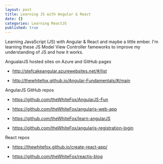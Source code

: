 ```yaml
---
layout: post
title: Learning JS with Angular & React
date: {}
categories: Learning ReactJS
published: true
---
```


Learning JavaScript (JS) with Angular & React and maybe a little ember. I'm learning these JS Model View Controller fameworks to improve my understanding of JS and how it works.

AngualarJS hosted sites on Azure and GitHub pages

- http://stefcakeangular.azurewebsites.net/#/list

- http://thewhitefox.github.io/Angular-Fundamentals/#/main

AngularJS GitHub repos

- https://github.com/theWhiteFox/AngularJS-Fun

- https://github.com/theWhiteFox/angularjs-web-app

- https://github.com/theWhiteFox/learn-angularJS

- https://github.com/theWhiteFox/angularjs-registration-login
 
React repos

- https://thewhitefox.github.io/create-react-app/

- https://github.com/theWhiteFox/reactjs-blog
